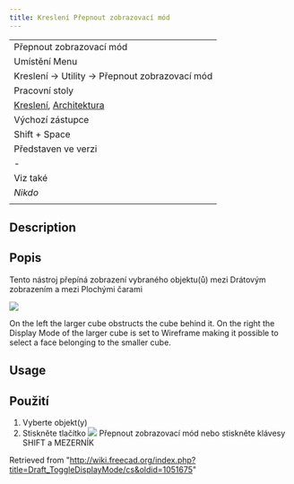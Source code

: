 ```yaml
---
title: Kreslení Přepnout zobrazovací mód
---
```

|  |
| --- |
| Přepnout zobrazovací mód |
| Umístění Menu |
| Kreslení → Utility → Přepnout zobrazovací mód |
| Pracovní stoly |
| [Kreslení](/Draft_Workbench/cs "Draft Workbench/cs"), [Architektura](/Arch_Workbench/cs "Arch Workbench/cs") |
| Výchozí zástupce |
| Shift + Space |
| Představen ve verzi |
| - |
| Viz také |
| *Nikdo* |
|  |

## Description

## Popis

Tento nástroj přepíná zobrazení vybraného objektu(ů) mezi Drátovým zobrazením a mezi Plochými čarami

![](/images/Draft_ToggleDisplayMode_example.png)

On the left the larger cube obstructs the cube behind it. On the right the Display Mode of the larger cube is set to Wireframe making it possible to select a face belonging to the smaller cube.

## Usage

## Použití

1. Vyberte objekt(y)
2. Stiskněte tlačítko ![](/images/Draft_ToggleDisplayMode.png) Přepnout zobrazovací mód nebo stiskněte klávesy SHIFT a MEZERNÍK

Retrieved from "<http://wiki.freecad.org/index.php?title=Draft_ToggleDisplayMode/cs&oldid=1051675>"